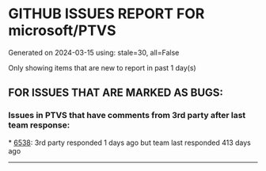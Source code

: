 
# GITHUB ISSUES REPORT FOR microsoft/PTVS


Generated on 2024-03-15 using: stale=30, all=False


Only showing items that are new to report in past 1 day(s)


## FOR ISSUES THAT ARE MARKED AS BUGS:


### Issues in PTVS that have comments from 3rd party after last team response:


\* [6538](https://github.com/microsoft/PTVS/issues/6538 "No static analysis suggestions in Interactive window."): 3rd party responded 1 days ago but team last responded 413 days ago

---
